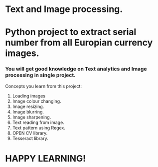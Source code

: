 # Text and Image processing.

# Python project to extract serial number from all Europian currency images.

### You will get good knowledge on Text analytics and Image processing in single project.

Concepts you learn from this project:
1. Loading images
2. Image colour changing.
3. Image resizing.
4. Image blurring.
5. Image sharpening.
6. Text reading from image.
7. Text pattern using Regex.
8. OPEN CV library.
9. Tesseract library.

# HAPPY LEARNING!
